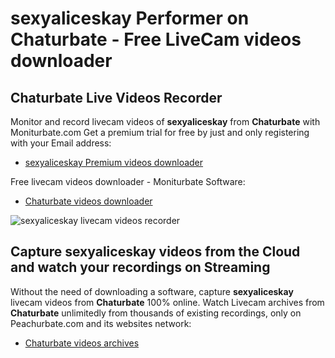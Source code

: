 # sexyaliceskay Performer on Chaturbate - Free LiveCam videos downloader

## Chaturbate Live Videos Recorder

Monitor and record livecam videos of **sexyaliceskay** from **Chaturbate** with Moniturbate.com
Get a premium trial for free by just and only registering with your Email address:
* [sexyaliceskay Premium videos downloader](https://moniturbate.com/request-demo-licence-key.html)

Free livecam videos downloader - Moniturbate Software:
* [Chaturbate videos downloader](https://moniturbate.com/moniturbate-download-software.html)

![sexyaliceskay livecam videos recorder](https://peachurnet.com/templates/moniturbate-software.png)


## Capture sexyaliceskay videos from the Cloud and watch your recordings on Streaming

Without the need of downloading a software, capture **sexyaliceskay** livecam videos from **Chaturbate** 100% online.
Watch Livecam archives from **Chaturbate** unlimitedly from thousands of existing recordings, only on Peachurbate.com and its websites network:
* [Chaturbate videos archives](https://peachurnet.com/)